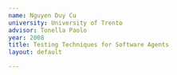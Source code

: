 ```yaml
---
name: Nguyen Duy Cu
university: University of Trento
advisor: Tonella Paolo
year: 2008
title: Testing Techniques for Software Agents
layout: default

---
```

